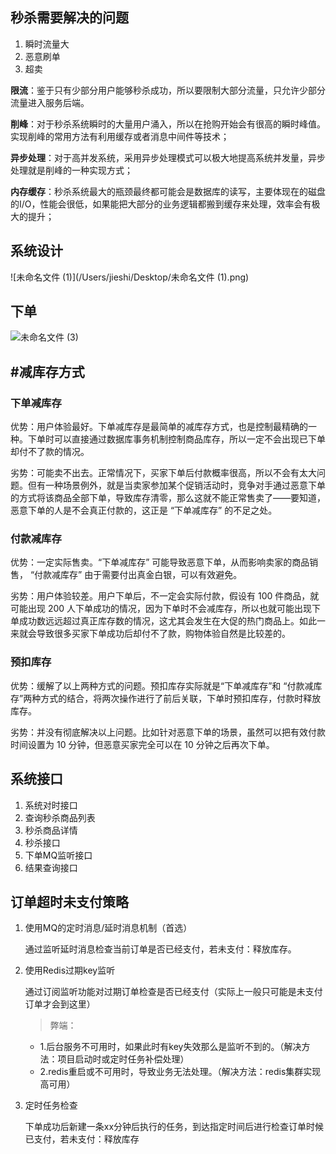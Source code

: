 ## 秒杀需要解决的问题

1. 瞬时流量大
2. 恶意刷单
3. 超卖

**限流**：鉴于只有少部分用户能够秒杀成功，所以要限制大部分流量，只允许少部分流量进入服务后端。

**削峰**：对于秒杀系统瞬时的大量用户涌入，所以在抢购开始会有很高的瞬时峰值。实现削峰的常用方法有利用缓存或者消息中间件等技术；

**异步处理**：对于高并发系统，采用异步处理模式可以极大地提高系统并发量，异步处理就是削峰的一种实现方式；

**内存缓存**：秒杀系统最大的瓶颈最终都可能会是数据库的读写，主要体现在的磁盘的I/O，性能会很低，如果能把大部分的业务逻辑都搬到缓存来处理，效率会有极大的提升；



## 系统设计

![未命名文件 (1)](/Users/jieshi/Desktop/未命名文件 (1).png)

## 下单

![未命名文件 (3)](http://assets.processon.com/chart_image/5dedaa3de4b02996f1e40c49.png)

## #减库存方式

### 下单减库存

优势：用户体验最好。下单减库存是最简单的减库存方式，也是控制最精确的一种。下单时可以直接通过数据库事务机制控制商品库存，所以一定不会出现已下单却付不了款的情况。

劣势：可能卖不出去。正常情况下，买家下单后付款概率很高，所以不会有太大问题。但有一种场景例外，就是当卖家参加某个促销活动时，竞争对手通过恶意下单的方式将该商品全部下单，导致库存清零，那么这就不能正常售卖了——要知道，恶意下单的人是不会真正付款的，这正是 “下单减库存” 的不足之处。

### 付款减库存

优势：一定实际售卖。“下单减库存” 可能导致恶意下单，从而影响卖家的商品销售， “付款减库存” 由于需要付出真金白银，可以有效避免。

劣势：用户体验较差。用户下单后，不一定会实际付款，假设有 100 件商品，就可能出现 200 人下单成功的情况，因为下单时不会减库存，所以也就可能出现下单成功数远远超过真正库存数的情况，这尤其会发生在大促的热门商品上。如此一来就会导致很多买家下单成功后却付不了款，购物体验自然是比较差的。

### 预扣库存

优势：缓解了以上两种方式的问题。预扣库存实际就是“下单减库存”和 “付款减库存”两种方式的结合，将两次操作进行了前后关联，下单时预扣库存，付款时释放库存。

劣势：并没有彻底解决以上问题。比如针对恶意下单的场景，虽然可以把有效付款时间设置为 10 分钟，但恶意买家完全可以在 10 分钟之后再次下单。





## 系统接口

1. 系统对时接口
2. 查询秒杀商品列表
3. 秒杀商品详情
4. 秒杀接口
5. 下单MQ监听接口
6. 结果查询接口

## 订单超时未支付策略

1. 使用MQ的定时消息/延时消息机制（首选）

   通过监听延时消息检查当前订单是否已经支付，若未支付：释放库存。

2. 使用Redis过期key监听

   通过订阅监听功能对过期订单检查是否已经支付（实际上一般只可能是未支付订单才会到这里）

   >  弊端：

   - 1.后台服务不可用时，如果此时有key失效那么是监听不到的。（解决方法：项目启动时或定时任务补偿处理）
   - 2.redis重启或不可用时，导致业务无法处理。（解决方法：redis集群实现高可用）

3. 定时任务检查

   下单成功后新建一条xx分钟后执行的任务，到达指定时间后进行检查订单时候已支付，若未支付：释放库存